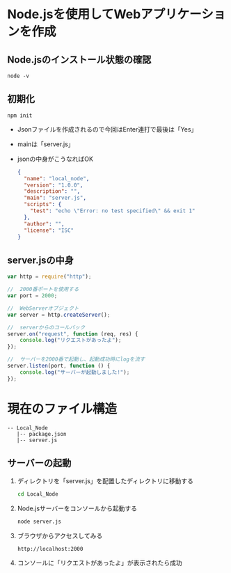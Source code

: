 # Node.jsを使用してWebアプリケーションを作成 

## Node.jsのインストール状態の確認

```
node -v
```

## 初期化

```
npm init
```

- Jsonファイルを作成されるので今回はEnter連打で最後は「Yes」

- mainは「server.js」

- jsonの中身がこうなればOK

  ```json
  {
    "name": "local_node",
    "version": "1.0.0",
    "description": "",
    "main": "server.js",
    "scripts": {
      "test": "echo \"Error: no test specified\" && exit 1"
    },
    "author": "",
    "license": "ISC"
  }
  ```

## server.jsの中身

```javascript
var http = require("http");

//  2000番ポートを使用する
var port = 2000;

//  WebServerオブジェクト
var server = http.createServer();

//  serverからのコールバック
server.on("request", function (req, res) {
    console.log("リクエストがあったよ");
});

//  サーバーを2000番で起動し、起動成功時にlogを流す
server.listen(port, function () {
    console.log("サーバーが起動しました!");
});
```

# 現在のファイル構造

```
-- Local_Node
   |-- package.json
   |-- server.js
```



## サーバーの起動

1. ディレクトリを「server.js」を配置したディレクトリに移動する

   ```bash
   cd Local_Node
   ```

2. Node.jsサーバーをコンソールから起動する

   ```bash
   node server.js
   ```

3. ブラウザからアクセスしてみる

   ```
   http://localhost:2000
   ```

4. コンソールに「リクエストがあったよ」が表示されたら成功

